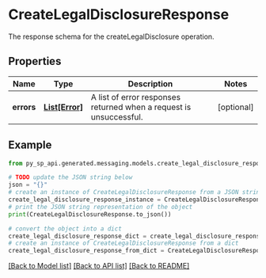 # CreateLegalDisclosureResponse

The response schema for the createLegalDisclosure operation.

## Properties

Name | Type | Description | Notes
------------ | ------------- | ------------- | -------------
**errors** | [**List[Error]**](Error.md) | A list of error responses returned when a request is unsuccessful. | [optional] 

## Example

```python
from py_sp_api.generated.messaging.models.create_legal_disclosure_response import CreateLegalDisclosureResponse

# TODO update the JSON string below
json = "{}"
# create an instance of CreateLegalDisclosureResponse from a JSON string
create_legal_disclosure_response_instance = CreateLegalDisclosureResponse.from_json(json)
# print the JSON string representation of the object
print(CreateLegalDisclosureResponse.to_json())

# convert the object into a dict
create_legal_disclosure_response_dict = create_legal_disclosure_response_instance.to_dict()
# create an instance of CreateLegalDisclosureResponse from a dict
create_legal_disclosure_response_from_dict = CreateLegalDisclosureResponse.from_dict(create_legal_disclosure_response_dict)
```
[[Back to Model list]](../README.md#documentation-for-models) [[Back to API list]](../README.md#documentation-for-api-endpoints) [[Back to README]](../README.md)


